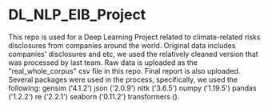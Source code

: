 # DL_NLP_EIB_Project
This repo is used for a Deep Learning Project related to climate-related risks disclosures from companies around the world. 
Original data includes companies' disclosures and etc, we used the relatively cleaned version that was processed by last team. 
Raw data is uploaded as the "real_whole_corpus" csv file in this repo. 
Final report is also uploaded. 
Several packages were used in the process, specifically, we used the following:
gensim ('4.1.2')
json ('2.0.9')
nltk ('3.6.5')
numpy ('1.19.5')
pandas ('1.2.2')
re ('2.2.1')
seaborn ('0.11.2')
transformers (). 
